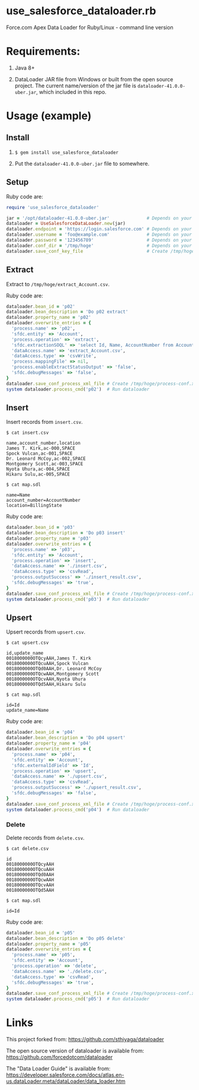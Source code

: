 use_salesforce_dataloader.rb
==========

Force.com Apex Data Loader for Ruby/Linux - command line version

# Requirements: 

1. Java 8+

2. DataLoader JAR file from Windows or built from the open source project. 
The current name/version of the jar file is `dataloader-41.0.0-uber.jar`, which included in this repo.

# Usage (example)

## Install

1. `$ gem install use_salesforce_dataloader`

2. Put the `dataloader-41.0.0-uber.jar` file to somewhere.

## Setup

Ruby code are:
```ruby
require 'use_salesforce_dataloader'

jar = '/opt/dataloader-41.0.0-uber.jar'              # Depends on your local environment.
dataloader = UseSalesforceDataLoader.new(jar)
dataloader.endpoint = 'https://login.salesforce.com' # Depends on your salesforce environment. 
dataloader.username = 'foo@example.com'              # Depends on your salesforce environment.
dataloader.password = '123456789'                    # Depends on your salesforce environment.
dataloader.conf_dir = '/tmp/hoge'                    # Depends on your local environment.
dataloader.save_conf_key_file                        # Create /tmp/hoge/key.txt
```

## Extract

Extract to `/tmp/hoge/extract_Account.csv`.

Ruby code are:
```ruby
dataloader.bean_id = 'p02'
dataloader.bean_description = 'Do p02 extract'
dataloader.property_name = 'p02'
dataloader.overwrite_entries = {
  'process.name' => 'p02',
  'sfdc.entity' => 'Account',
  'process.operation' => 'extract',
  'sfdc.extractionSOQL' => 'select Id, Name, AccountNumber from Account',
  'dataAccess.name' => 'extract_Account.csv',
  'dataAccess.type' => 'csvWrite',
  'process.mappingFile' => nil,
  'process.enableExtractStatusOutput' => 'false',
  'sfdc.debugMessages' => 'false',
}
dataloader.save_conf_process_xml_file # Create /tmp/hoge/process-conf.xml
system dataloader.process_cmd('p02')  # Run dataloader
```

## Insert

Insert records from `insert.csv`.

`$ cat insert.csv`
```text
name,account_number,location
James T. Kirk,ac-000,SPACE
Spock Vulcan,ac-001,SPACE
Dr. Leonard McCoy,ac-002,SPACE
Montgomery Scott,ac-003,SPACE
Nyota Uhura,ac-004,SPACE
Hikaru Sulu,ac-005,SPACE
```

`$ cat map.sdl`
```text
name=Name
account_number=AccountNumber
location=BillingState
```

Ruby code are:
```ruby
dataloader.bean_id = 'p03'
dataloader.bean_description = 'Do p03 insert'
dataloader.property_name = 'p03'
dataloader.overwrite_entries = {
  'process.name' => 'p03',
  'sfdc.entity' => 'Account',
  'process.operation' => 'insert',
  'dataAccess.name' => './insert.csv',
  'dataAccess.type' => 'csvRead',
  'process.outputSuccess' => './insert_result.csv',
  'sfdc.debugMessages' => 'true',
}
dataloader.save_conf_process_xml_file # Create /tmp/hoge/process-conf.xml
system dataloader.process_cmd('p03')  # Run dataloader
```

## Upsert

Upsert records from `upsert.csv`.

`$ cat upsert.csv`
```text
id,update_name
0018000000OTQcyAAH,James T. Kirk
0018000000OTQcuAAH,Spock Vulcan
0018000000OTQd0AAH,Dr. Leonard McCoy
0018000000OTQcwAAH,Montgomery Scott
0018000000OTQcvAAH,Nyota Uhura
0018000000OTQd5AAH,Hikaru Sulu
```

`$ cat map.sdl`
```text
id=Id
update_name=Name
```

Ruby code are:
```ruby
dataloader.bean_id = 'p04'
dataloader.bean_description = 'Do p04 upsert'
dataloader.property_name = 'p04'
dataloader.overwrite_entries = {
  'process.name' => 'p04',
  'sfdc.entity' => 'Account',
  'sfdc.externalIdField' => 'Id',
  'process.operation' => 'upsert',
  'dataAccess.name' => './upsert.csv',
  'dataAccess.type' => 'csvRead',
  'process.outputSuccess' => './upsert_result.csv',
  'sfdc.debugMessages' => 'false',
}
dataloader.save_conf_process_xml_file # Create /tmp/hoge/process-conf.xml
system dataloader.process_cmd('p04')  # Run dataloader
```

### Delete

Delete records from `delete.csv`.

`$ cat delete.csv`
```text
id
0018000000OTQcyAAH
0018000000OTQcuAAH
0018000000OTQd0AAH
0018000000OTQcwAAH
0018000000OTQcvAAH
0018000000OTQd5AAH
```

`$ cat map.sdl`
```text
id=Id
```

Ruby code are:
```ruby
dataloader.bean_id = 'p05'
dataloader.bean_description = 'Do p05 delete'
dataloader.property_name = 'p05'
dataloader.overwrite_entries = {
  'process.name' => 'p05',
  'sfdc.entity' => 'Account',
  'process.operation' => 'delete',
  'dataAccess.name' => './delete.csv',
  'dataAccess.type' => 'csvRead',
  'sfdc.debugMessages' => 'true',
}
dataloader.save_conf_process_xml_file # Create /tmp/hoge/process-conf.xml
system dataloader.process_cmd('p05')  # Run dataloader
```

# Links

This project forked from: https://github.com/sthiyaga/dataloader

The open source version of dataloader is available from: https://github.com/forcedotcom/dataloader

The "Data Loader Guide" is available from: https://developer.salesforce.com/docs/atlas.en-us.dataLoader.meta/dataLoader/data_loader.htm
